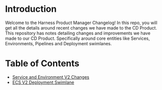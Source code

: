 # Introduction 

Welcome to the Harness Product Manager Changelog! In this repo, you will get all the details around recent changes we have made to the CD Product. This repository has notes detailing changes and improvements we have made to our CD Product. Specifically around core entities like Services, Environments, Pipelines and Deployment swimlanes.

# Table of Contents

- [Service and Environment V2 Changes](https://github.com/thisrohangupta/changelog/tree/master/cd-core/service_environment_v2)
- [ECS V2 Deployment Swimlane](https://github.com/thisrohangupta/changelog/blob/master/cd-platform/ecsv2.md)
